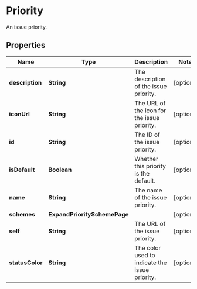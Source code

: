 

# Priority

An issue priority.

## Properties

| Name | Type | Description | Notes |
|------------ | ------------- | ------------- | -------------|
|**description** | **String** | The description of the issue priority. |  [optional] |
|**iconUrl** | **String** | The URL of the icon for the issue priority. |  [optional] |
|**id** | **String** | The ID of the issue priority. |  [optional] |
|**isDefault** | **Boolean** | Whether this priority is the default. |  [optional] |
|**name** | **String** | The name of the issue priority. |  [optional] |
|**schemes** | **ExpandPrioritySchemePage** |  |  [optional] |
|**self** | **String** | The URL of the issue priority. |  [optional] |
|**statusColor** | **String** | The color used to indicate the issue priority. |  [optional] |



